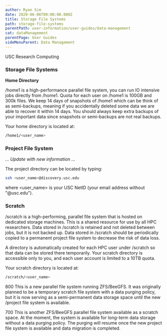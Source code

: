 ```yaml
---
author: Ryan Sim
date: 2020-06-06T00:00:00.000Z
title: Storage File Systems
path: storage-file-systems
parentPath: user-information/user-guides/data-management
cat: dataManagement
parentPage: User Guides
sideMenuParent: Data Management
---
```


USC Research Computing

### Storage File Systems

**Home Directory**

/home1 is a high-performance parallel file system, you can run IO intensive jobs directly from /home1. Quota for each user on /home1 is 100GB and 300k files. We keep 14 days of snapshots of /home1 which can be think of as semi-backups, meaning if you accidentally deleted some data we are able to recover it within 14 days. You should always keep extra backups of your important data since snapshots or semi-backups are not real backups.

Your home directory is located at:

```sh
/home1/<user_name>
```

### Project File System

*... Update with new information ...*

The project directory can be located by typing:

```sh
ssh <user_name>@discovery.usc.edu
```

where <user_name> is your USC NetID (your email address without "@usc.edu").

### Scratch

/scratch is a high-performing, parallel file system that is hosted on dedicated storage machines. This is a shared resource for use by all HPC researchers. Data stored in /scratch is retained and not deleted between jobs, but it is not backed up. Data stored in /scratch should be periodically copied to a permanent project file system to decrease the risk of data loss.

A directory is automatically created for each HPC user under /scratch so that data can be stored there temporarily. Your scratch directory is accessible only to you, and each user account is limited to a 10TB quota.

Your scratch directory is located at:

```sh
/scratch/<user_name>
```

800 This is a new parallel file system running ZFS/BeeGFS. It was originally planned to be a temporary scratch file system with a data purging policy, but it is now serving as a semi-permanent data storage space until the new /project file system is available.

700 This is another ZFS/BeeGFS parallel file system available as a scratch space. At the moment, the system is available for long-term data storage without a data purging policy. The purging will resume once the new project file system is available and data migration is completed.
